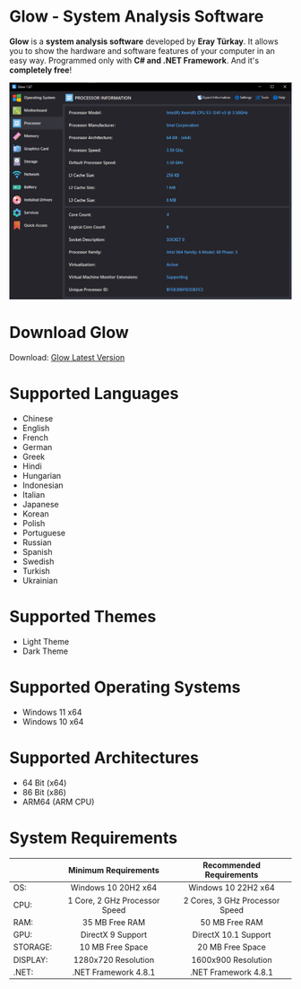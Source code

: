 # Glow - System Analysis Software

**Glow** is a **system analysis software** developed by **Eray Türkay**. It allows you to show the hardware and software features of your computer in an easy way. Programmed only with **C# and .NET Framework**. And it's **completely free**!

![Glow UI](glow_ui.jpg)

# Download Glow

Download: [Glow Latest Version](https://github.com/LeBazarDeBryan/glow-old/releases/latest)

# Supported Languages

- Chinese
- English
- French
- German
- Greek
- Hindi
- Hungarian
- Indonesian
- Italian
- Japanese
- Korean
- Polish
- Portuguese
- Russian
- Spanish
- Swedish
- Turkish
- Ukrainian

# Supported Themes

- Light Theme
- Dark Theme

# Supported Operating Systems

- Windows 11 x64
- Windows 10 x64

# Supported Architectures

- 64 Bit (x64)
- 86 Bit (x86)
- ARM64 (ARM CPU)

# System Requirements

|  | Minimum Requirements | Recommended Requirements |
| -- | :--: | :--: |
| OS: | Windows 10 20H2 x64 | Windows 10 22H2 x64|
| CPU: | 1 Core, 2 GHz Processor Speed | 2 Cores, 3 GHz Processor Speed |
| RAM: | 35 MB Free RAM | 50 MB Free RAM |
| GPU: | DirectX 9 Support| DirectX 10.1 Support|
| STORAGE: | 10 MB Free Space | 20 MB Free Space |
| DISPLAY: | 1280x720 Resolution| 1600x900 Resolution|
| .NET: | .NET Framework 4.8.1 | .NET Framework 4.8.1 |
